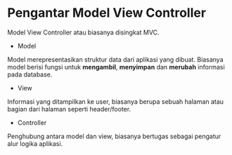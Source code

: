# Pengantar Model View Controller

Model View Controller atau biasanya disingkat MVC.

- Model

Model merepresentasikan struktur data dari aplikasi yang dibuat. Biasanya model
berisi fungsi untuk **mengambil**, **menyimpan** dan **merubah** informasi pada database.

- View

Informasi yang ditampilkan ke user, biasanya berupa sebuah halaman atau bagian
dari halaman seperti header/footer.

- Controller

Penghubung antara model dan view, biasanya bertugas sebagai pengatur alur logika
aplikasi.
